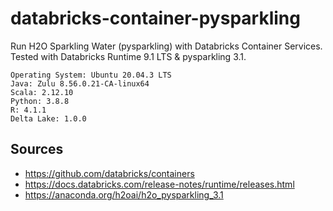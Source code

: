 # databricks-container-pysparkling
Run H2O Sparkling Water (pysparkling) with Databricks Container Services.
Tested with Databricks Runtime 9.1 LTS & pysparkling 3.1. 

```
Operating System: Ubuntu 20.04.3 LTS
Java: Zulu 8.56.0.21-CA-linux64
Scala: 2.12.10
Python: 3.8.8
R: 4.1.1
Delta Lake: 1.0.0
```

## Sources
- https://github.com/databricks/containers
- https://docs.databricks.com/release-notes/runtime/releases.html
- https://anaconda.org/h2oai/h2o_pysparkling_3.1
